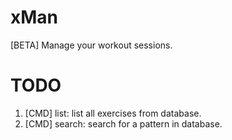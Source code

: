 # xMan
[BETA] Manage your workout sessions.

# TODO
1. [CMD] list: list all exercises from database.
2. [CMD] search: search for a pattern in database.
